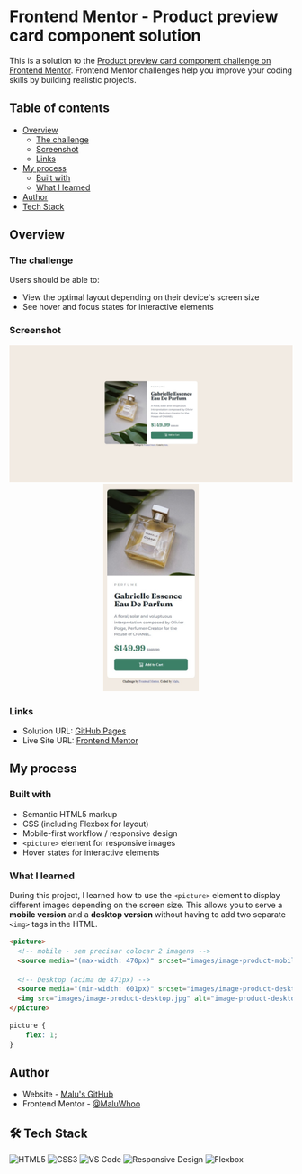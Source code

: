 # Frontend Mentor - Product preview card component solution

This is a solution to the [Product preview card component challenge on Frontend Mentor](https://www.frontendmentor.io/challenges/product-preview-card-component-GO7UmttRfa). Frontend Mentor challenges help you improve your coding skills by building realistic projects.

## Table of contents

- [Overview](#overview)
  - [The challenge](#the-challenge)
  - [Screenshot](#screenshot)
  - [Links](#links)
- [My process](#my-process)
  - [Built with](#built-with)
  - [What I learned](#what-i-learned)
- [Author](#author)
- [Tech Stack](#%EF%B8%8F-tech-stack)

## Overview

### The challenge

Users should be able to:

- View the optimal layout depending on their device's screen size
- See hover and focus states for interactive elements

### Screenshot

<div align="center">
  <img src="screenshot/view-desktop.jpeg" alt="Desktop view" width="760"/>
  <img src="screenshot/view-mobile.jpeg" alt="Mobile view" width="170"/>
</div>

### Links

- Solution URL: [GitHub Pages](https://maluwhoo.github.io/Frontend-Mentor-Product-Preview-Card/)
- Live Site URL: [Frontend Mentor]()

## My process

### Built with

- Semantic HTML5 markup
- CSS (including Flexbox for layout)
- Mobile-first workflow / responsive design
- `<picture>` element for responsive images
- Hover states for interactive elements

### What I learned

During this project, I learned how to use the `<picture>` element to display different images depending on the screen size. This allows you to serve a **mobile version** and a **desktop version** without having to add two separate `<img>` tags in the HTML.  

```html
<picture>
  <!-- mobile - sem precisar colocar 2 imagens -->
  <source media="(max-width: 470px)" srcset="images/image-product-mobile.jpg">

  <!-- Desktop (acima de 471px) -->
  <source media="(min-width: 601px)" srcset="images/image-product-desktop.jpg">
  <img src="images/image-product-desktop.jpg" alt="image-product-desktop">
</picture>
```
```css
picture {
    flex: 1;
}
```

## Author

- Website - [Malu's GitHub](https://github.com/MaluWhoo)
- Frontend Mentor - [@MaluWhoo](https://www.frontendmentor.io/profile/MaluWhoo)

## 🛠️ Tech Stack

![HTML5](https://img.shields.io/badge/HTML5-E34F26?style=for-the-badge&logo=html5&logoColor=white)
![CSS3](https://img.shields.io/badge/CSS3-1572B6?style=for-the-badge&logo=css3&logoColor=white)
![VS Code](https://img.shields.io/badge/VS_Code-007ACC?style=for-the-badge&logo=visual-studio-code&logoColor=white)
![Responsive Design](https://img.shields.io/badge/Responsive_Design-4CAF50?style=for-the-badge&logo=css3&logoColor=white)
![Flexbox](https://img.shields.io/badge/Flexbox-FF6F61?style=for-the-badge&logo=css3&logoColor=white)
